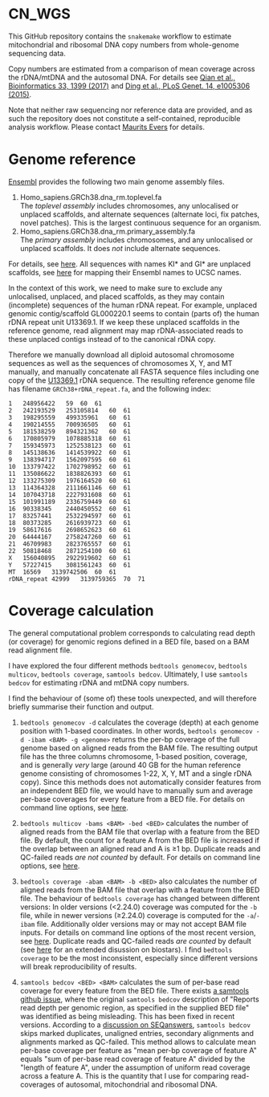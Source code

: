# CN_WGS

This GitHub repository contains the `snakemake` workflow to estimate mitochondrial and ribosomal DNA copy numbers from whole-genome sequencing data.

Copy numbers are estimated from a comparison of mean coverage across the rDNA/mtDNA and the autosomal DNA. For details see [Qian et al., Bioinformatics 33, 1399 (2017)](https://academic.oup.com/bioinformatics/article-lookup/doi/10.1093/bioinformatics/btw835) and [Ding et al., PLoS Genet. 14, e1005306 (2015)](https://www.ncbi.nlm.nih.gov/pubmed/26172475).

Note that neither raw sequencing nor reference data are provided, and as such the repository does not constitute a self-contained, reproducible analysis workflow. Please contact [Maurits Evers](mailto:maurits.evers@anu.edu.au) for details.

# Genome reference

[Ensembl](ftp://ftp.ensembl.org/pub/release-89/fasta/homo_sapiens/dna/) provides the following two main genome assembly files.

1. Homo_sapiens.GRCh38.dna_rm.toplevel.fa  
    The *toplevel assembly* includes chromosomes, any unlocalised or unplaced scaffolds, and alternate sequences (alternate loci, fix patches, novel patches). This is the largest continuous sequence for an organism.
2. Homo_sapiens.GRCh38.dna_rm.primary_assembly.fa  
    The *primary assembly* includes chromosomes, and any unlocalised or unplaced scaffolds. It does *not* include alternate sequences.

For details, see [here](http://www.ensembl.org/info/website/glossary.html). All sequences with names KI* and GI* are unplaced scaffolds, see [here](https://github.com/dpryan79/ChromosomeMappings/blob/master/GRCh38_ensembl2UCSC.txt) for mapping their Ensembl names to UCSC names.

In the context of this work, we need to make sure to exclude any unlocalised, unplaced, and placed scaffolds, as they may contain (incomplete) sequences of the human rDNA repeat. For example, unplaced genomic contig/scaffold GL000220.1 seems to contain (parts of) the human rDNA repeat unit U13369.1. If we keep these unplaced scaffolds in the reference genome, read alignment may map rDNA-associated reads to these unplaced contigs instead of to the canonical rDNA copy.  

Therefore we manually download all diploid autosomal chromosome sequences as well as the sequences of chromosomes X, Y, and MT manually, and manually concatenate all FASTA sequence files including one copy of the [U13369.1](https://www.ncbi.nlm.nih.gov/nuccore/555853) rDNA sequence. The resulting reference genome file has filename `GRCh38+rDNA_repeat.fa`, and the following index:
```
1	248956422	59	60	61
2	242193529	253105814	60	61
3	198295559	499335961	60	61
4	190214555	700936505	60	61
5	181538259	894321362	60	61
6	170805979	1078885318	60	61
7	159345973	1252538123	60	61
8	145138636	1414539922	60	61
9	138394717	1562097595	60	61
10	133797422	1702798952	60	61
11	135086622	1838826393	60	61
12	133275309	1976164520	60	61
13	114364328	2111661146	60	61
14	107043718	2227931608	60	61
15	101991189	2336759449	60	61
16	90338345	2440450552	60	61
17	83257441	2532294597	60	61
18	80373285	2616939723	60	61
19	58617616	2698652623	60	61
20	64444167	2758247260	60	61
21	46709983	2823765557	60	61
22	50818468	2871254100	60	61
X	156040895	2922919602	60	61
Y	57227415	3081561243	60	61
MT	16569	3139742506	60	61
rDNA_repeat	42999	3139759365	70	71
```


# Coverage calculation

The general computational problem corresponds to calculating read depth (or coverage) for genomic regions defined in a BED file, based on a BAM read alignment file.

I have explored the four different methods `bedtools genomecov`, `bedtools multicov`, `bedtools coverage`, `samtools bedcov`. Ultimately, I use `samtools bedcov` for estimating rDNA and mtDNA copy numbers.

I find the behaviour of (some of) these tools unexpected, and will therefore briefly summarise their function and output.

1. `bedtools genomecov -d` calculates the coverage (depth) at each genome position with 1-based coordinates. In other words, `bedtools genomecov -d -ibam <BAM> -g <genome>` returns the per-bp coverage of the full genome based on aligned reads from the BAM file. The resulting output file has the three columns chromosome, 1-based position, coverage, and is generally *very* large (around 40 GB for the human reference genome consisting of chromosomes 1-22, X, Y, MT and a single rDNA copy). Since this methods does not automatically consider features from an independent BED file, we would have to manually sum and average per-base coverages for every feature from a BED file. For details on command line options, see [here](http://bedtools.readthedocs.io/en/latest/content/tools/genomecov.html).  

2. `bedtools multicov -bams <BAM> -bed <BED>` calculates the number of aligned reads from the BAM file that overlap with a feature from the BED file. By default, the count for a feature A from the BED file is increased if the overlap between an aligned read and A is ≥1 bp. Duplicate reads and QC-failed reads *are not counted* by default. For details on command line options, see [here](http://bedtools.readthedocs.io/en/latest/content/tools/multicov.html).

3. `bedtools coverage -abam <BAM> -b <BED>` also calculates the number of aligned reads from the BAM file that overlap with a feature from the BED file. The behaviour of `bedtools coverage` has changed between different versions: In older versions (<2.24.0) coverage was computed for the `-b` file, while in newer versions (≥2.24.0) coverage is computed for the `-a`/`-ibam` file. Additionally older versions may or may not accept BAM file inputs. For details on command line options of the most recent version, see [here](http://bedtools.readthedocs.io/en/latest/content/tools/coverage.html). Duplicate reads and QC-failed reads *are counted* by default (see [here](https://www.biostars.org/p/195497/) for an extended disussion on biostars). I find `bedtools coverage` to be the most inconsistent, especially since different versions will break reproducibility of results.

4. `samtools bedcov <BED> <BAM>` calculates the sum of per-base read coverage for every feature from the BED file. There exists [a samtools github issue](https://github.com/samtools/samtools/issues/588), where the original `samtools bedcov` description of "Reports read depth per genomic region, as specified in the supplied BED file" was identified as being misleading. This has been fixed in recent versions. According to a [discussion on SEQanswers](http://seqanswers.com/forums/showthread.php?t=71987), `samtools bedcov` skips marked duplicates, unaligned entries, secondary alignments and alignments marked as QC-failed. This method allows to calculate mean per-base coverage per feature as "mean per-bp coverage of feature A" equals "sum of per-base read coverage of feature A" divided by the "length of feature A", under the assumption of uniform read coverage across a feature A. This is the quantity that I use for comparing read-coverages of autosomal, mitochondrial and ribosomal DNA.
